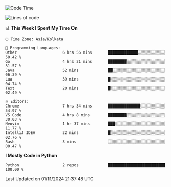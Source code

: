 <!--START_SECTION:waka-->
![Code Time](http://img.shields.io/badge/Code%20Time-368%20hrs%2050%20mins-blue)

![Lines of code](https://img.shields.io/badge/From%20Hello%20World%20I%27ve%20Written-332%20lines%20of%20code-blue)

📊 **This Week I Spent My Time On** 

```text
🕑︎ Time Zone: Asia/Kolkata

💬 Programming Languages: 
Other                    6 hrs 56 mins       █████████████░░░░░░░░░░░░   50.42 % 
Go                       4 hrs 21 mins       ████████░░░░░░░░░░░░░░░░░   31.57 % 
Java                     52 mins             ██░░░░░░░░░░░░░░░░░░░░░░░   06.39 % 
Lua                      39 mins             █░░░░░░░░░░░░░░░░░░░░░░░░   04.74 % 
Text                     20 mins             █░░░░░░░░░░░░░░░░░░░░░░░░   02.49 % 

🔥 Editors: 
Chrome                   7 hrs 34 mins       ██████████████░░░░░░░░░░░   54.97 % 
VS Code                  4 hrs 8 mins        ████████░░░░░░░░░░░░░░░░░   30.03 % 
Neovim                   1 hr 37 mins        ███░░░░░░░░░░░░░░░░░░░░░░   11.77 % 
IntelliJ IDEA            22 mins             █░░░░░░░░░░░░░░░░░░░░░░░░   02.76 % 
Bash                     3 mins              ░░░░░░░░░░░░░░░░░░░░░░░░░   00.47 % 
```

**I Mostly Code in Python** 

```text
Python                   2 repos             █████████████████████████   100.00 % 
```




 Last Updated on 01/11/2024 21:37:48 UTC
<!--END_SECTION:waka-->
